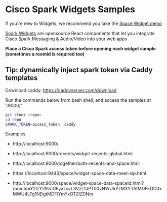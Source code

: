 # Cisco Spark Widgets Samples

If you're new to Widgets, we recommend you take the [Space Widget demo](https://code.s4d.io/widget-space/latest/demo/index.html)


[Spark Widgets](https://developer.ciscospark.com/widgets.html) are opensource React components that let you integrate Cisco Spark Messaging & Audio/Video into your web apps 

**Place a Cisco Spark access token before opening each widget sample (sometimes a roomId is required too)**


## Tip: dynamically inject spark token via Caddy templates

Download caddy: https://caddyserver.com/download

Run the commands below from bash shell, and access the samples at ':9000/'

```bash
git clone <repo>
cd repo
SPARK_TOKEN=access_token  caddy 
```

Examples
   - http://localhost:9000/
   - http://localhost:9000/recents/widget-recents-global.html
   - http://localhost:9000/together/both-recents-and-space.html

   - https://localhost:9443/space/widget-space-data-meet-sip.html

   - http://localhost:9000/space/widget-space-data-spaceid.html?roomId=Y2lzY29zcGFyazovL3VzL1JPT00vNWU5YzM3YTAtMDFkOC0xMWU4LTg1NDgtMDFiYmYxOTZlZDNm

